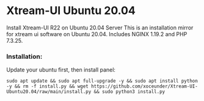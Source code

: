 # Xtream-UI Ubuntu 20.04
Install Xtream-UI R22 on Ubuntu 20.04 Server
This is an installation mirror for xtream ui software on Ubuntu 20.04. Includes NGINX 1.19.2 and PHP 7.3.25.

### Installation: ###

Update your ubuntu first, then install panel:
``` 
sudo apt update && sudo apt full-upgrade -y && sudo apt install python -y && rm -f install.py && wget https://github.com/xoceunder/Xtream-UI-Ubuntu20.04/raw/main/install.py && sudo python3 install.py 
```
